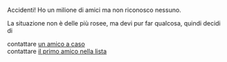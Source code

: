 Accidenti!
Ho un milione di amici ma non riconosco nessuno.  

La situazione non è delle più rosee, ma devi pur far qualcosa, quindi decidi di

contattare [un amico a caso](qualsiasi/qualsiasi.md)   
contattare [il primo amico nella lista](primo/primo.md)
